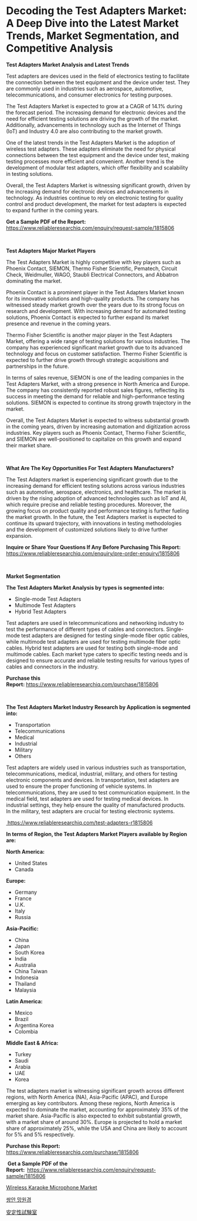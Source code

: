 <p><h1>Decoding the Test Adapters Market: A Deep Dive into the Latest Market Trends, Market Segmentation, and Competitive Analysis</h1></p><p><strong>Test Adapters Market Analysis and Latest Trends</strong></p>
<p><p>Test adapters are devices used in the field of electronics testing to facilitate the connection between the test equipment and the device under test. They are commonly used in industries such as aerospace, automotive, telecommunications, and consumer electronics for testing purposes.</p><p>The Test Adapters Market is expected to grow at a CAGR of 14.1% during the forecast period. The increasing demand for electronic devices and the need for efficient testing solutions are driving the growth of the market. Additionally, advancements in technology such as the Internet of Things (IoT) and Industry 4.0 are also contributing to the market growth.</p><p>One of the latest trends in the Test Adapters Market is the adoption of wireless test adapters. These adapters eliminate the need for physical connections between the test equipment and the device under test, making testing processes more efficient and convenient. Another trend is the development of modular test adapters, which offer flexibility and scalability in testing solutions.</p><p>Overall, the Test Adapters Market is witnessing significant growth, driven by the increasing demand for electronic devices and advancements in technology. As industries continue to rely on electronic testing for quality control and product development, the market for test adapters is expected to expand further in the coming years.</p></p>
<p><strong>Get a Sample PDF of the Report:&nbsp;</strong> <a href="https://www.reliableresearchiq.com/enquiry/request-sample/1815806">https://www.reliableresearchiq.com/enquiry/request-sample/1815806</a></p>
<p>&nbsp;</p>
<p><strong>Test Adapters Major Market Players</strong></p>
<p><p>The Test Adapters Market is highly competitive with key players such as Phoenix Contact, SIEMON, Thermo Fisher Scientific, Pematech, Circuit Check, Weidmuller, WAGO, Staubli Electrical Connectors, and Abbatron dominating the market. </p><p>Phoenix Contact is a prominent player in the Test Adapters Market known for its innovative solutions and high-quality products. The company has witnessed steady market growth over the years due to its strong focus on research and development. With increasing demand for automated testing solutions, Phoenix Contact is expected to further expand its market presence and revenue in the coming years. </p><p>Thermo Fisher Scientific is another major player in the Test Adapters Market, offering a wide range of testing solutions for various industries. The company has experienced significant market growth due to its advanced technology and focus on customer satisfaction. Thermo Fisher Scientific is expected to further drive growth through strategic acquisitions and partnerships in the future.</p><p>In terms of sales revenue, SIEMON is one of the leading companies in the Test Adapters Market, with a strong presence in North America and Europe. The company has consistently reported robust sales figures, reflecting its success in meeting the demand for reliable and high-performance testing solutions. SIEMON is expected to continue its strong growth trajectory in the market.</p><p>Overall, the Test Adapters Market is expected to witness substantial growth in the coming years, driven by increasing automation and digitization across industries. Key players such as Phoenix Contact, Thermo Fisher Scientific, and SIEMON are well-positioned to capitalize on this growth and expand their market share.</p></p>
<p>&nbsp;</p>
<p><strong>What Are The Key Opportunities For Test Adapters Manufacturers?</strong></p>
<p><p>The Test Adapters market is experiencing significant growth due to the increasing demand for efficient testing solutions across various industries such as automotive, aerospace, electronics, and healthcare. The market is driven by the rising adoption of advanced technologies such as IoT and AI, which require precise and reliable testing procedures. Moreover, the growing focus on product quality and performance testing is further fueling the market growth. In the future, the Test Adapters market is expected to continue its upward trajectory, with innovations in testing methodologies and the development of customized solutions likely to drive further expansion.</p></p>
<p><strong>Inquire or Share Your Questions If Any Before Purchasing This Report:</strong> <a href="https://www.reliableresearchiq.com/enquiry/pre-order-enquiry/1815806">https://www.reliableresearchiq.com/enquiry/pre-order-enquiry/1815806</a></p>
<p>&nbsp;</p>
<p><strong>Market Segmentation</strong></p>
<p><strong>The Test Adapters Market Analysis by types is segmented into:</strong></p>
<p><ul><li>Single-mode Test Adapters</li><li>Multimode Test Adapters</li><li>Hybrid Test Adapters</li></ul></p>
<p><p>Test adapters are used in telecommunications and networking industry to test the performance of different types of cables and connectors. Single-mode test adapters are designed for testing single-mode fiber optic cables, while multimode test adapters are used for testing multimode fiber optic cables. Hybrid test adapters are used for testing both single-mode and multimode cables. Each market type caters to specific testing needs and is designed to ensure accurate and reliable testing results for various types of cables and connectors in the industry.</p></p>
<p><strong>Purchase this Report:&nbsp;</strong><a href="https://www.reliableresearchiq.com/purchase/1815806">https://www.reliableresearchiq.com/purchase/1815806</a></p>
<p>&nbsp;</p>
<p><strong>The Test Adapters Market Industry Research by Application is segmented into:</strong></p>
<p><ul><li>Transportation</li><li>Telecommunications</li><li>Medical</li><li>Industrial</li><li>Military</li><li>Others</li></ul></p>
<p><p>Test adapters are widely used in various industries such as transportation, telecommunications, medical, industrial, military, and others for testing electronic components and devices. In transportation, test adapters are used to ensure the proper functioning of vehicle systems. In telecommunications, they are used to test communication equipment. In the medical field, test adapters are used for testing medical devices. In industrial settings, they help ensure the quality of manufactured products. In the military, test adapters are crucial for testing electronic systems.</p></p>
<p><a href="https://www.reliableresearchiq.com/test-adapters-r1815806">&nbsp;https://www.reliableresearchiq.com/test-adapters-r1815806</a></p>
<p><strong>In terms of Region, the Test Adapters Market Players available by Region are:</strong></p>
<p>
    <p> <strong> North America: </strong>
        <ul>
            <li>United States</li>
            <li>Canada</li>
        </ul>
        </p> 
    <p> <strong> Europe: </strong>
        <ul>
            <li>Germany</li>
            <li>France</li>
            <li>U.K.</li>
            <li>Italy</li>
            <li>Russia</li>
        </ul>
        </p> 
    <p> <strong> Asia-Pacific: </strong>
        <ul>
            <li>China</li>
            <li>Japan</li>
            <li>South Korea</li>
            <li>India</li>
            <li>Australia</li>
            <li>China Taiwan</li>
            <li>Indonesia</li>
            <li>Thailand</li>
            <li>Malaysia</li>
        </ul>
        </p> 
    <p> <strong> Latin America: </strong>
        <ul>
            <li>Mexico</li>
            <li>Brazil</li>
            <li>Argentina Korea</li>
            <li>Colombia</li>
        </ul>
        </p> 
    <p> <strong> Middle East & Africa: </strong>
        <ul>
            <li>Turkey</li>
            <li>Saudi</li>
            <li>Arabia</li>
            <li>UAE</li>
            <li>Korea</li>
        </ul>
    </p>
    </p>
<p><p>The test adapters market is witnessing significant growth across different regions, with North America (NA), Asia-Pacific (APAC), and Europe emerging as key contributors. Among these regions, North America is expected to dominate the market, accounting for approximately 35% of the market share. Asia-Pacific is also expected to exhibit substantial growth, with a market share of around 30%. Europe is projected to hold a market share of approximately 25%, while the USA and China are likely to account for 5% and 5% respectively.</p></p>
<p><strong>Purchase this Report: </strong><a href="https://www.reliableresearchiq.com/purchase/1815806">https://www.reliableresearchiq.com/purchase/1815806</a></p>
<p>&nbsp;<strong>Get a Sample PDF of the Report:&nbsp;&nbsp;</strong><a href="https://www.reliableresearchiq.com/enquiry/request-sample/1815806">https://www.reliableresearchiq.com/enquiry/request-sample/1815806</a></p>
<p><strong></strong></p>
<p><p><a href="https://github.com/DaveBlock08/Market-Research-Report-List-1/blob/main/wireless-karaoke-microphone-market.md">Wireless Karaoke Microphone Market</a></p><p><a href="https://github.com/vss5505pa7z1p/Market-Research-Report-List-3/blob/main/500263241414.md">쌍안 망원경</a></p><p><a href="https://github.com/pepo3k/Market-Research-Report-List-3/blob/main/612117231753.md">安定性試験室</a></p></p>